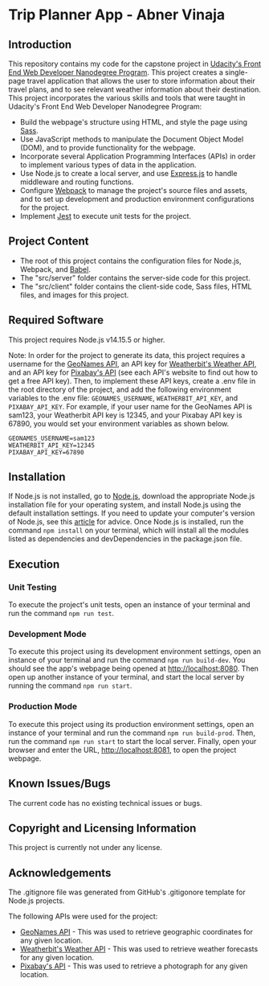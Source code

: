 # Trip Planner App - Abner Vinaja

## Introduction
This repository contains my code for the capstone project in [Udacity's Front End Web Developer Nanodegree Program](https://www.udacity.com/course/front-end-web-developer-nanodegree--nd0011). This project creates a single-page travel application that allows the user to store 
information about their travel plans, and to see relevant weather information about their destination. This project incorporates the various
skills and tools that were taught in Udacity's Front End Web Developer Nanodegree Program:
- Build the webpage's structure using HTML, and style the page using [Sass](https://sass-lang.com/).
- Use JavaScript methods to manipulate the Document Object Model (DOM), and to provide functionality for the webpage.
- Incorporate several Application Programming Interfaces (APIs) in order to implement various types of data in the application.
- Use Node.js to create a local server, and use [Express.js](https://expressjs.com/) to handle middleware and routing functions. 
- Configure [Webpack](https://webpack.js.org/) to manage the project's source files and assets, and to set up development and production 
  environment configurations for the project.
- Implement [Jest](https://jestjs.io/) to execute unit tests for the project.

## Project Content
- The root of this project contains the configuration files for Node.js, Webpack, and [Babel](https://babeljs.io/).
- The "src/server" folder contains the server-side code for this project.
- The "src/client" folder contains the client-side code, Sass files, HTML files, and images for this project.

## Required Software
This project requires Node.js v14.15.5 or higher.

Note: In order for the project to generate its data, this project requires a username for the [GeoNames API](http://www.geonames.org/export/),
an API key for [Weatherbit's Weather API](https://www.weatherbit.io/api), and an API key for [Pixabay's API](https://pixabay.com/api/docs/)
(see each API's website to find out how to get a free API key). Then, to implement these API keys, create a .env file in the root directory of
the project, and add the following environment variables to the .env file: `GEONAMES_USERNAME`, `WEATHERBIT_API_KEY`, and `PIXABAY_API_KEY`.
For example, if your user name for the GeoNames API is sam123, your Weatherbit API key is 12345, and your Pixabay API key is 67890, 
you would set your environment variables as shown below.
```
GEONAMES_USERNAME=sam123
WEATHERBIT_API_KEY=12345
PIXABAY_API_KEY=67890
```

## Installation
If Node.js is not installed, go to [Node.js](https://nodejs.org/en/), download the
appropriate Node.js installation file for your operating system, and install Node.js using the default
installation settings. If you need to update your computer's version of Node.js, see this [article](https://www.whitesourcesoftware.com/free-developer-tools/blog/update-node-js/) for advice.
Once Node.js is installed, run the command `npm install` on your terminal, which will install all the modules
listed as dependencies and devDependencies in the package.json file.

## Execution

### Unit Testing
To execute the project's unit tests, open an instance of your terminal and run the command `npm run test`.

### Development Mode
To execute this project using its development environment settings, open an instance of your terminal and run the command
`npm run build-dev`. You should see the app's webpage being opened at [http://localhost:8080](http://localhost:8080). 
Then open up another instance of your terminal, and start the local server by running the command `npm run start`.

### Production Mode
To execute this project using its production environment settings, open an instance of your terminal and run the command
`npm run build-prod`. Then, run the command `npm run start` to start the local server. Finally, open your browser and enter 
the URL, [http://localhost:8081](http://localhost:8081), to open the project webpage.

## Known Issues/Bugs
The current code has no existing technical issues or bugs.

## Copyright and Licensing Information
This project is currently not under any license.

## Acknowledgements
The .gitignore file was generated from GitHub's .gitigonore template for Node.js projects.

The following APIs were used for the project:
- [GeoNames API](http://www.geonames.org/export/) - This was used to retrieve geographic coordinates for any given location.
- [Weatherbit's Weather API](https://www.weatherbit.io/api) - This was used to retrieve weather forecasts for any given location.
- [Pixabay's API](https://pixabay.com/api/docs/) - This was used to retrieve a photograph for any given location.
